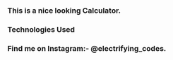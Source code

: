 ### This is a nice looking Calculator.

### Technologies Used

### Find me on Instagram:- @electrifying_codes.